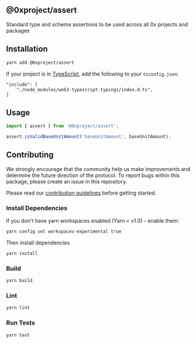 ## @0xproject/assert

Standard type and schema assertions to be used across all 0x projects and packages

## Installation

```bash
yarn add @0xproject/assert
```

If your project is in [TypeScript](https://www.typescriptlang.org/), add the following to your `tsconfig.json`:

```
"include": [
    "./node_modules/web3-typescript-typings/index.d.ts",
]
```

## Usage

```typescript
import { assert } from '@0xproject/assert';

assert.isValidBaseUnitAmount('baseUnitAmount', baseUnitAmount);
```

## Contributing

We strongly encourage that the community help us make improvements and determine the future direction of the protocol. To report bugs within this package, please create an issue in this repository.

Please read our [contribution guidelines](../../CONTRIBUTING.md) before getting started.

### Install Dependencies

If you don't have yarn workspaces enabled (Yarn < v1.0) - enable them:

```bash
yarn config set workspaces-experimental true
```

Then install dependencies

```bash
yarn install
```

### Build

```bash
yarn build
```

### Lint

```bash
yarn lint
```

### Run Tests

```bash
yarn test
```
